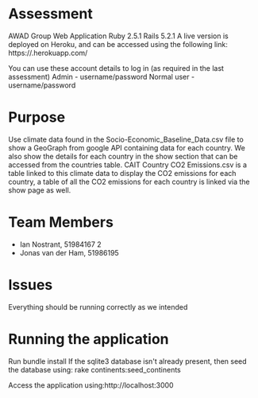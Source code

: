 # Assessment
AWAD Group Web Application
Ruby 2.5.1  Rails 5.2.1
A live version is deployed on Heroku, and can be accessed using the following link:
https://<theappname>.herokuapp.com/

You can use these account details to log in (as required in the last assessment)
Admin - username/password
Normal user - username/password

# Purpose
Use climate data found in the Socio-Economic_Baseline_Data.csv file to show a GeoGraph from google API containing data for each country. We also show the details for each country in the show section that can be accessed from the countries table. CAIT Country CO2 Emissions.csv is a table linked to this climate data to display the CO2 emissions for each country, a table of all the CO2 emissions for each country is linked via the show page as well.

# Team Members
- Ian Nostrant, 51984167 2
- Jonas van der Ham, 51986195

# Issues
Everything should be running correctly as we intended

# Running the application
Run bundle install If the sqlite3 database isn't already present, then seed the database using:
rake continents:seed_continents

Access the application using:http://localhost:3000

